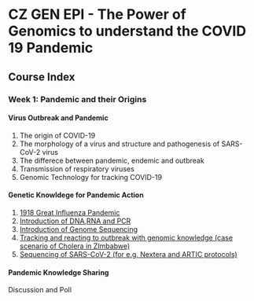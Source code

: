 # CZ GEN EPI - The Power of Genomics to understand the COVID 19 Pandemic

## Course Index

### Week 1: Pandemic and their Origins

#### Virus Outbreak and Pandemic

1. The origin of COVID-19
2. The morphology of a virus and  structure and pathogenesis of SARS-CoV-2 virus
3. The differece between pandemic, endemic and outbreak
4. Transmission of respiratory viruses
5. Genomic Technology for tracking COVID-19

#### Genetic Knowldege for Pandemic Action

1. [1918 Great Influenza Pandemic](https://youtu.be/3x1aLAw_xkY)
2. [Introduction of DNA,RNA and PCR](https://youtu.be/fCd6B5HRaZ8)
3. [Introduction of Genome Sequencing](https://youtu.be/qzusVw4Dp8w)
4. [Tracking and reacting to outbreak with genomic knowledge (case scenario of Cholera in ZImbabwe)](https://www.nejm.org/doi/full/10.1056/NEJMc2004773)
5. [Sequencing of SARS-CoV-2 (for e.g, Nextera and ARTIC protocols)](https://bmcgenomics.biomedcentral.com/articles/10.1186/s12864-020-07283-6#Fig1)

#### Pandemic Knowledge Sharing

Discussion and Poll
